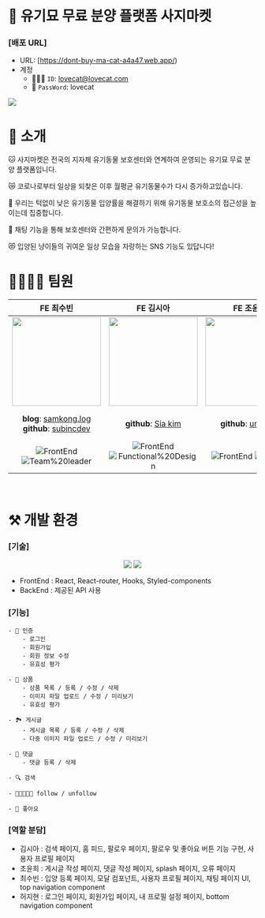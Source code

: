 # 🐾 유기묘 무료 분양 플랫폼 사지마켓


### [배포 URL]

- URL: [https://dont-buy-ma-cat-a4a47.web.app/)
- 계정
  - 🧑🏻‍💻 `ID`: lovecat@lovecat.com
  - 🔐 `PassWord`: lovecat

<img src="https://user-images.githubusercontent.com/95600994/181194793-e7acf9af-4a0e-43cb-a8da-ce175648bb99.png">

# :mega: 소개

🐱 사지마켓은 전국의 지자체 유기동물 보호센터와 연계하여 운영되는 유기묘 무료 분양 플랫폼입니다.

😿 코로나로부터 일상을 되찾은 이후 월평균 유기동물수가 다시 증가하고있습니다.

👥 우리는 턱없이 낮은 유기동물 입양률을 해결하기 위해 유기동물 보호소의 접근성을 높이는데 집중합니다.

💬 채팅 기능을 통해 보호센터와 간편하게 문의가 가능합니다.

😻 입양된 냥이들의 귀여운 일상 모습을 자랑하는 SNS 기능도 있답니다!

# 👩‍👩‍👧‍👧 팀원

|                                                         **FE 최수빈**                                                         |                                                               **FE 김시아**                                                               |                                                  **FE 조윤희**                                                   |                                                                       **FE 허지현**                                                                        |
| :---------------------------------------------------------------------------------------------------------------------------: | :---------------------------------------------------------------------------------------------------------------------------------------: | :--------------------------------------------------------------------------------------------------------------: | :--------------------------------------------------------------------------------------------------------------------------------------------------------: |
|                     <img src="https://avatars.githubusercontent.com/u/89335150?v=4" height=180 width=180>                     |                           <img src="https://avatars.githubusercontent.com/u/90305737?v=4" height=180 width=180>                           |              <img src="https://avatars.githubusercontent.com/u/102465469?v=4" height=180 width=180>              |                                   <img src="https://avatars.githubusercontent.com/u/95600994?v=4" height=180 width=180>                                    |
|        **blog**: [samkong.log](https://velog.io/@samkong) </br> **github**: [subincdev](https://github.com/subincdev)         |                                          **github**: [Sia kim](https://github.com/mrbrightsiide)                                          |                               **github**: [unidagit](https://github.com/unidagit)                                | **Youtube**: [Front-end School](https://www.youtube.com/channel/UCFk1UTFYVBn0oFzP9eGCN5A) </br> **github**: [Jihyun Heo](https://github.com/Koreanhamster) |
| ![FrontEnd](https://img.shields.io/badge/FrontEnd-3f97fb) ![Team%20leader](https://img.shields.io/badge/-Team%20leader-green) | ![FrontEnd](https://img.shields.io/badge/FrontEnd-3f97fb) ![Functional%20Design](https://img.shields.io/badge/Functional%20Design-f8b62d) | ![FrontEnd](https://img.shields.io/badge/FrontEnd-3f97fb) ![Design](https://img.shields.io/badge/-Design-orange) |                    ![FrontEnd](https://img.shields.io/badge/FrontEnd-3f97fb) ![Planning](https://img.shields.io/badge/-Planning-f67280)                    |
<br/>
<h1>⚒ 개발 환경</h1>

### [기술]
<div align="center">
  <img src="https://img.shields.io/badge/React-61DAFB?style=for-the-badge&logo=React&logoColor=white"> 
 <img src="https://img.shields.io/badge/styledcomponents-DB7093?style=for-the-badge&logo=styled-components&logoColor=white"> 
</div>

- FrontEnd : React, React-router, Hooks, Styled-components<br/>
- BackEnd : 제공된 API 사용 <br/>

### [기능]
    - 🔐 인증
        - 로그인
        - 회원가입
        - 회원 정보 수정
        - 유효성 평가

    - 🎁 상품
        - 상품 목록 / 등록 / 수정 / 삭제
        - 이미지 파일 업로드 / 수정 / 미리보기
        - 유효성 평가

    - 🏞 게시글
        - 게시글 목록 / 등록 / 수정 / 삭제
        - 다중 이미지 파일 업로드 / 수정 / 미리보기

    - 💬 댓글
        - 댓글 등록 / 삭제

    - 🔍 검색

    - 👨‍🌾👩🏻‍🌾 follow / unfollow

    - 💙 좋아요

### [역할 분담]

- 김시아 : 검색 페이지, 홈 피드, 팔로우 페이지, 팔로우 및 좋아요 버튼 기능 구현, 사용자 프로필 페이지
- 조윤희 : 게시글 작성 페이지, 댓글 작성 페이지, splash 페이지, 오류 페이지
- 최수빈 : 입양 등록 페이지, 모달 컴포넌트, 사용자 프로필 페이지, 채팅 페이지 UI, top navigation component
- 허지현 : 로그인 페이지, 회원가입 페이지, 내 프로필 설정 페이지, bottom navigation component
